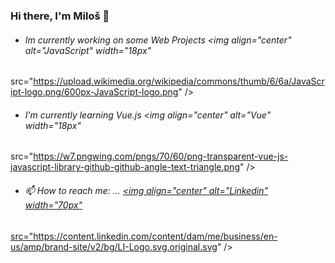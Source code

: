 ### **Hi there, I'm Miloš** 👋

* ###### Im currently working on some Web Projects <img align="center" alt="JavaScript" width="18px" 
src="https://upload.wikimedia.org/wikipedia/commons/thumb/6/6a/JavaScript-logo.png/600px-JavaScript-logo.png" />
* ###### I’m currently learning Vue.js <img align="center" alt="Vue" width="18px" 
src="https://w7.pngwing.com/pngs/70/60/png-transparent-vue-js-javascript-library-github-github-angle-text-triangle.png" />
* ###### 📫 How to reach me: ...  <a href="https://www.linkedin.com/in/milo%C5%A1-mi%C4%87evi%C4%87-642829205/"><img align="center" alt="Linkedin" width="70px" 
src="https://content.linkedin.com/content/dam/me/business/en-us/amp/brand-site/v2/bg/LI-Logo.svg.original.svg" /></a>
